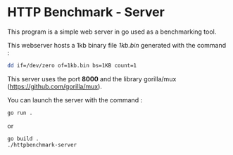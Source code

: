 # HTTP Benchmark - Server

This program is a simple web server in go used as a benchmarking tool.

This webserver hosts a 1kb binary file *1kb.bin* generated with the command :

```bash
dd if=/dev/zero of=1kb.bin bs=1KB count=1
```

This server uses the port **8000** and the library gorilla/mux (https://github.com/gorilla/mux).

You can launch the server with the command :

```golang
go run .
```

or 

```golang
go build .
./httpbenchmark-server
```